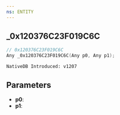 ```yaml
---
ns: ENTITY
---
```

## _0x120376C23F019C6C

```c
// 0x120376C23F019C6C
Any _0x120376C23F019C6C(Any p0, Any p1);
```

```
NativeDB Introduced: v1207
```

## Parameters
* **p0**:
* **p1**:

